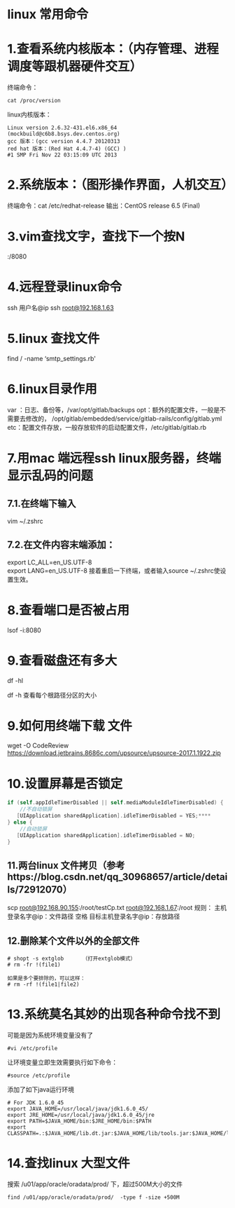 # linux 常用命令

# 1.查看系统内核版本：（内存管理、进程调度等跟机器硬件交互）

终端命令：

```
cat /proc/version
```
linux内核版本：

```
Linux version 2.6.32-431.el6.x86_64 (mockbuild@c6b8.bsys.dev.centos.org) 
gcc 版本：(gcc version 4.4.7 20120313 
red hat 版本：(Red Hat 4.4.7-4) (GCC) ) 
#1 SMP Fri Nov 22 03:15:09 UTC 2013
```

# 2.系统版本：（图形操作界面，人机交互）
终端命令：cat /etc/redhat-release
输出：CentOS release 6.5 (Final)

# 3.vim查找文字，查找下一个按N
:/8080

# 4.远程登录linux命令
ssh 用户名@ip
ssh root@192.168.1.63

# 5.linux 查找文件
find / -name ‘smtp_settings.rb'

# 6.linux目录作用
var ：日志、备份等，/var/opt/gitlab/backups
opt：额外的配置文件，一般是不需要去修改的， /opt/gitlab/embedded/service/gitlab-rails/config/gitlab.yml
etc：配置文件存放，一般存放软件的启动配置文件，/etc/gitlab/gitlab.rb

# 7.用mac 端远程ssh linux服务器，终端显示乱码的问题
## 7.1.在终端下输入
vim ~/.zshrc
## 7.2.在文件内容末端添加：
export LC_ALL=en_US.UTF-8  
export LANG=en_US.UTF-8
接着重启一下终端，或者输入source ~/.zshrc使设置生效。

# 8.查看端口是否被占用

 lsof -i:8080
 
 # 9.查看磁盘还有多大
 df -hl
 
 df -h 查看每个根路径分区的大小
 
 
# 9.如何用终端下载 文件
 wget -O CodeReview https://download.jetbrains.8686c.com/upsource/upsource-2017.1.1922.zip
 
 
# 10.设置屏幕是否锁定

```swift
if (self.appIdleTimerDisabled || self.mediaModuleIdleTimerDisabled) {
    //不自动锁屏
   [UIApplication sharedApplication].idleTimerDisabled = YES;****
} else {
    //自动锁屏
   [UIApplication sharedApplication].idleTimerDisabled = NO;
}
```

## 11.两台linux 文件拷贝（参考https://blog.csdn.net/qq_30968657/article/details/72912070）
scp root@192.168.90.155:/root/testCp.txt root@192.168.1.67:/root
规则：
主机登录名字@ip：文件路径  空格 目标主机登录名字@ip：存放路径

## 12.删除某个文件以外的全部文件

```
# shopt -s extglob      （打开extglob模式）
# rm -fr !(file1)
 
如果是多个要排除的，可以这样：
# rm -rf !(file1|file2) 
```

# 13.系统莫名其妙的出现各种命令找不到
可能是因为系统环境变量没有了

```
#vi /etc/profile
```
让环境变量立即生效需要执行如下命令：  

```
#source /etc/profile 
```
添加了如下java运行环境

```
# For JDK 1.6.0_45
export JAVA_HOME=/usr/local/java/jdk1.6.0_45/
export JRE_HOME=/usr/local/java/jdk1.6.0_45/jre
export PATH=$JAVA_HOME/bin:$JRE_HOME/bin:$PATH
export CLASSPATH=.:$JAVA_HOME/lib.dt.jar:$JAVA_HOME/lib/tools.jar:$JAVA_HOME/lib:$JRE_HOME/lib
```

# 14.查找linux 大型文件
搜索 /u01/app/oracle/oradata/prod/ 下，超过500M大小的文件

```
find /u01/app/oracle/oradata/prod/  -type f -size +500M
```


